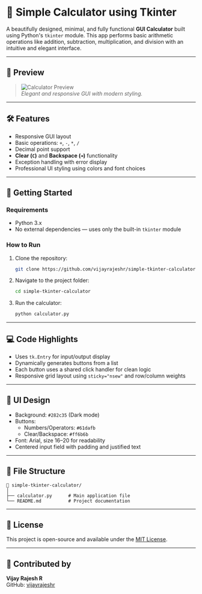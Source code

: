 # 🧮 Simple Calculator using Tkinter

A beautifully designed, minimal, and fully functional **GUI Calculator** built using Python's `tkinter` module. This app performs basic arithmetic operations like addition, subtraction, multiplication, and division with an intuitive and elegant interface.

---

## 📸 Preview

> ![Calculator Preview](https://user-images.githubusercontent.com/placeholder/preview.png)  
> *Elegant and responsive GUI with modern styling.*

---

## 🛠️ Features

- Responsive GUI layout
- Basic operations: `+`, `-`, `*`, `/`
- Decimal point support
- **Clear (`C`)** and **Backspace (`⌫`)** functionality
- Exception handling with error display
- Professional UI styling using colors and font choices

---

## 🚀 Getting Started

### Requirements

- Python 3.x  
- No external dependencies — uses only the built-in `tkinter` module

### How to Run

1. Clone the repository:
   ```bash
   git clone https://github.com/vijayrajeshr/simple-tkinter-calculator.git
   ```
2. Navigate to the project folder:
   ```bash
   cd simple-tkinter-calculator
   ```
3. Run the calculator:
   ```bash
   python calculator.py
   ```

---

## 💻 Code Highlights

- Uses `tk.Entry` for input/output display
- Dynamically generates buttons from a list
- Each button uses a shared click handler for clean logic
- Responsive grid layout using `sticky="nsew"` and row/column weights

---

## 🎨 UI Design

- Background: `#282c35` (Dark mode)
- Buttons:  
  - Numbers/Operators: `#61dafb`  
  - Clear/Backspace: `#ff6b6b`
- Font: Arial, size 16–20 for readability
- Centered input field with padding and justified text

---

## 📂 File Structure

```
📁 simple-tkinter-calculator/
│
├── calculator.py      # Main application file
└── README.md          # Project documentation
```

---

## 📜 License

This project is open-source and available under the [MIT License](LICENSE).

---

## 🙌 Contributed by

**Vijay Rajesh R**  
GitHub: [vijayrajeshr](https://github.com/vijayrajeshr)
